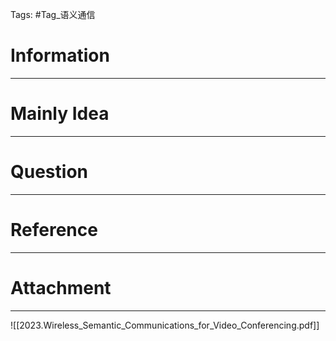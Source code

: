 Tags: #Tag_语义通信 
# Information
---


# Mainly Idea
---


# Question
---


# Reference
---


# Attachment
---
![[2023.Wireless_Semantic_Communications_for_Video_Conferencing.pdf]]